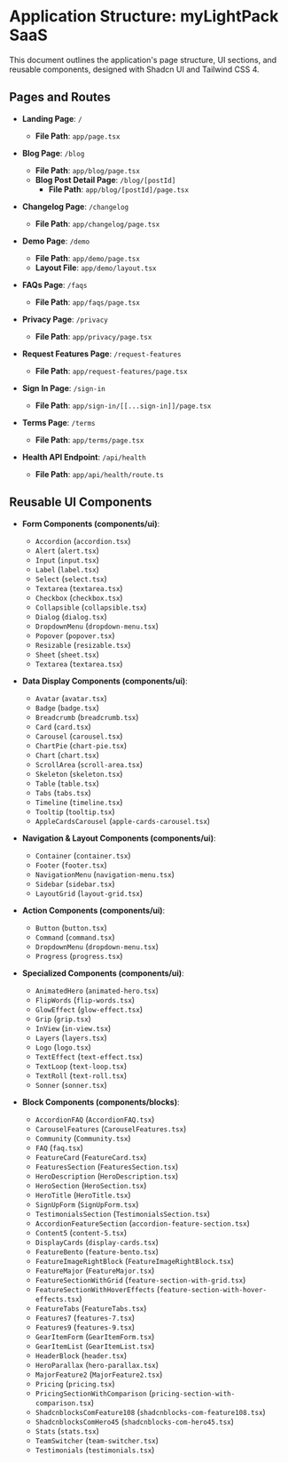 # Application Structure: myLightPack SaaS

This document outlines the application's page structure, UI sections, and reusable components, designed with Shadcn UI and Tailwind CSS 4.

## Pages and Routes

- **Landing Page**: `/`

  - **File Path**: `app/page.tsx`

- **Blog Page**: `/blog`

  - **File Path**: `app/blog/page.tsx`
  - **Blog Post Detail Page**: `/blog/[postId]`
    - **File Path**: `app/blog/[postId]/page.tsx`

- **Changelog Page**: `/changelog`

  - **File Path**: `app/changelog/page.tsx`

- **Demo Page**: `/demo`

  - **File Path**: `app/demo/page.tsx`
  - **Layout File**: `app/demo/layout.tsx`

- **FAQs Page**: `/faqs`

  - **File Path**: `app/faqs/page.tsx`

- **Privacy Page**: `/privacy`

  - **File Path**: `app/privacy/page.tsx`

- **Request Features Page**: `/request-features`

  - **File Path**: `app/request-features/page.tsx`

- **Sign In Page**: `/sign-in`

  - **File Path**: `app/sign-in/[[...sign-in]]/page.tsx`

- **Terms Page**: `/terms`

  - **File Path**: `app/terms/page.tsx`

- **Health API Endpoint**: `/api/health`
  - **File Path**: `app/api/health/route.ts`

## Reusable UI Components

- **Form Components (components/ui)**:

  - `Accordion` (`accordion.tsx`)
  - `Alert` (`alert.tsx`)
  - `Input` (`input.tsx`)
  - `Label` (`label.tsx`)
  - `Select` (`select.tsx`)
  - `Textarea` (`textarea.tsx`)
  - `Checkbox` (`checkbox.tsx`)
  - `Collapsible` (`collapsible.tsx`)
  - `Dialog` (`dialog.tsx`)
  - `DropdownMenu` (`dropdown-menu.tsx`)
  - `Popover` (`popover.tsx`)
  - `Resizable` (`resizable.tsx`)
  - `Sheet` (`sheet.tsx`)
  - `Textarea` (`textarea.tsx`)

- **Data Display Components (components/ui)**:

  - `Avatar` (`avatar.tsx`)
  - `Badge` (`badge.tsx`)
  - `Breadcrumb` (`breadcrumb.tsx`)
  - `Card` (`card.tsx`)
  - `Carousel` (`carousel.tsx`)
  - `ChartPie` (`chart-pie.tsx`)
  - `Chart` (`chart.tsx`)
  - `ScrollArea` (`scroll-area.tsx`)
  - `Skeleton` (`skeleton.tsx`)
  - `Table` (`table.tsx`)
  - `Tabs` (`tabs.tsx`)
  - `Timeline` (`timeline.tsx`)
  - `Tooltip` (`tooltip.tsx`)
  - `AppleCardsCarousel` (`apple-cards-carousel.tsx`)

- **Navigation & Layout Components (components/ui)**:

  - `Container` (`container.tsx`)
  - `Footer` (`footer.tsx`)
  - `NavigationMenu` (`navigation-menu.tsx`)
  - `Sidebar` (`sidebar.tsx`)
  - `LayoutGrid` (`layout-grid.tsx`)

- **Action Components (components/ui)**:

  - `Button` (`button.tsx`)
  - `Command` (`command.tsx`)
  - `DropdownMenu` (`dropdown-menu.tsx`)
  - `Progress` (`progress.tsx`)

- **Specialized Components (components/ui)**:

  - `AnimatedHero` (`animated-hero.tsx`)
  - `FlipWords` (`flip-words.tsx`)
  - `GlowEffect` (`glow-effect.tsx`)
  - `Grip` (`grip.tsx`)
  - `InView` (`in-view.tsx`)
  - `Layers` (`layers.tsx`)
  - `Logo` (`logo.tsx`)
  - `TextEffect` (`text-effect.tsx`)
  - `TextLoop` (`text-loop.tsx`)
  - `TextRoll` (`text-roll.tsx`)
  - `Sonner` (`sonner.tsx`)

- **Block Components (components/blocks)**:
  - `AccordionFAQ` (`AccordionFAQ.tsx`)
  - `CarouselFeatures` (`CarouselFeatures.tsx`)
  - `Community` (`Community.tsx`)
  - `FAQ` (`faq.tsx`)
  - `FeatureCard` (`FeatureCard.tsx`)
  - `FeaturesSection` (`FeaturesSection.tsx`)
  - `HeroDescription` (`HeroDescription.tsx`)
  - `HeroSection` (`HeroSection.tsx`)
  - `HeroTitle` (`HeroTitle.tsx`)
  - `SignUpForm` (`SignUpForm.tsx`)
  - `TestimonialsSection` (`TestimonialsSection.tsx`)
  - `AccordionFeatureSection` (`accordion-feature-section.tsx`)
  - `Content5` (`content-5.tsx`)
  - `DisplayCards` (`display-cards.tsx`)
  - `FeatureBento` (`feature-bento.tsx`)
  - `FeatureImageRightBlock` (`FeatureImageRightBlock.tsx`)
  - `FeatureMajor` (`FeatureMajor.tsx`)
  - `FeatureSectionWithGrid` (`feature-section-with-grid.tsx`)
  - `FeatureSectionWithHoverEffects` (`feature-section-with-hover-effects.tsx`)
  - `FeatureTabs` (`FeatureTabs.tsx`)
  - `Features7` (`features-7.tsx`)
  - `Features9` (`features-9.tsx`)
  - `GearItemForm` (`GearItemForm.tsx`)
  - `GearItemList` (`GearItemList.tsx`)
  - `HeaderBlock` (`header.tsx`)
  - `HeroParallax` (`hero-parallax.tsx`)
  - `MajorFeature2` (`MajorFeature2.tsx`)
  - `Pricing` (`pricing.tsx`)
  - `PricingSectionWithComparison` (`pricing-section-with-comparison.tsx`)
  - `ShadcnblocksComFeature108` (`shadcnblocks-com-feature108.tsx`)
  - `ShadcnblocksComHero45` (`shadcnblocks-com-hero45.tsx`)
  - `Stats` (`stats.tsx`)
  - `TeamSwitcher` (`team-switcher.tsx`)
  - `Testimonials` (`testimonials.tsx`)

